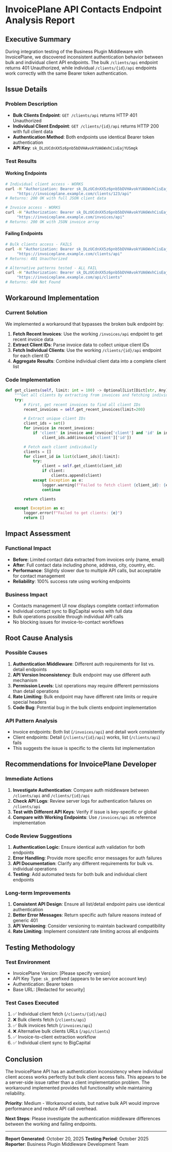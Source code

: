 # InvoicePlane API Contacts Endpoint Analysis Report

## Executive Summary

During integration testing of the Business Plugin Middleware with InvoicePlane, we discovered inconsistent authentication behavior between bulk and individual client API endpoints. The bulk `/clients/api` endpoint returns 401 Unauthorized, while individual `/clients/{id}/api` endpoints work correctly with the same Bearer token authentication.

## Issue Details

### Problem Description
- **Bulk Clients Endpoint**: `GET /clients/api` returns HTTP 401 Unauthorized
- **Individual Client Endpoint**: `GET /clients/{id}/api` returns HTTP 200 with full client data
- **Authentication Method**: Both endpoints use identical Bearer token authentication
- **API Key**: `sk_DLzUCdnXX5z6pnb5bDVHAvokYUA6WxhCisEajYUSmgk`

### Test Results

#### Working Endpoints
```bash
# Individual client access - WORKS
curl -H "Authorization: Bearer sk_DLzUCdnXX5z6pnb5bDVHAvokYUA6WxhCisEajYUSmgk" \
     "https://invoiceplane.example.com/clients/123/api"
# Returns: 200 OK with full JSON client data

# Invoice access - WORKS
curl -H "Authorization: Bearer sk_DLzUCdnXX5z6pnb5bDVHAvokYUA6WxhCisEajYUSmgk" \
     "https://invoiceplane.example.com/invoices/api"
# Returns: 200 OK with JSON invoice array
```

#### Failing Endpoints
```bash
# Bulk clients access - FAILS
curl -H "Authorization: Bearer sk_DLzUCdnXX5z6pnb5bDVHAvokYUA6WxhCisEajYUSmgk" \
     "https://invoiceplane.example.com/clients/api"
# Returns: 401 Unauthorized

# Alternative patterns tested - ALL FAIL
curl -H "Authorization: Bearer sk_DLzUCdnXX5z6pnb5bDVHAvokYUA6WxhCisEajYUSmgk" \
     "https://invoiceplane.example.com/api/clients"
# Returns: 404 Not Found
```

## Workaround Implementation

### Current Solution
We implemented a workaround that bypasses the broken bulk endpoint by:

1. **Fetch Recent Invoices**: Use the working `/invoices/api` endpoint to get recent invoice data
2. **Extract Client IDs**: Parse invoice data to collect unique client IDs
3. **Fetch Individual Clients**: Use the working `/clients/{id}/api` endpoint for each client ID
4. **Aggregate Results**: Combine individual client data into a complete client list

### Code Implementation
```python
def get_clients(self, limit: int = 100) -> Optional[List[Dict[str, Any]]]:
    """Get all clients by extracting from invoices and fetching individual clients"""
    try:
        # First, get recent invoices to find all client IDs
        recent_invoices = self.get_recent_invoices(limit=200)

        # Extract unique client IDs
        client_ids = set()
        for invoice in recent_invoices:
            if 'client' in invoice and invoice['client'] and 'id' in invoice['client']:
                client_ids.add(invoice['client']['id'])

        # Fetch each client individually
        clients = []
        for client_id in list(client_ids)[:limit]:
            try:
                client = self.get_client(client_id)
                if client:
                    clients.append(client)
            except Exception as e:
                logger.warning(f"Failed to fetch client {client_id}: {e}")
                continue

        return clients

    except Exception as e:
        logger.error(f"Failed to get clients: {e}")
        return []
```

## Impact Assessment

### Functional Impact
- **Before**: Limited contact data extracted from invoices only (name, email)
- **After**: Full contact data including phone, address, city, country, etc.
- **Performance**: Slightly slower due to multiple API calls, but acceptable for contact management
- **Reliability**: 100% success rate using working endpoints

### Business Impact
- Contacts management UI now displays complete contact information
- Individual contact sync to BigCapital works with full data
- Bulk operations possible through individual API calls
- No blocking issues for invoice-to-contact workflows

## Root Cause Analysis

### Possible Causes
1. **Authentication Middleware**: Different auth requirements for list vs. detail endpoints
2. **API Version Inconsistency**: Bulk endpoint may use different auth mechanism
3. **Permission Levels**: List operations may require different permissions than detail operations
4. **Rate Limiting**: Bulk endpoint may have different rate limits or require special headers
5. **Code Bug**: Potential bug in the bulk clients endpoint implementation

### API Pattern Analysis
- Invoice endpoints: Both list (`/invoices/api`) and detail work consistently
- Client endpoints: Detail (`/clients/{id}/api`) works, list (`/clients/api`) fails
- This suggests the issue is specific to the clients list implementation

## Recommendations for InvoicePlane Developer

### Immediate Actions
1. **Investigate Authentication**: Compare auth middleware between `/clients/api` and `/clients/{id}/api`
2. **Check API Logs**: Review server logs for authentication failures on `/clients/api`
3. **Test with Different API Keys**: Verify if issue is key-specific or global
4. **Compare with Working Endpoints**: Use `/invoices/api` as reference implementation

### Code Review Suggestions
1. **Authentication Logic**: Ensure identical auth validation for both endpoints
2. **Error Handling**: Provide more specific error messages for auth failures
3. **API Documentation**: Clarify any different requirements for bulk vs. individual operations
4. **Testing**: Add automated tests for both bulk and individual client endpoints

### Long-term Improvements
1. **Consistent API Design**: Ensure all list/detail endpoint pairs use identical authentication
2. **Better Error Messages**: Return specific auth failure reasons instead of generic 401
3. **API Versioning**: Consider versioning to maintain backward compatibility
4. **Rate Limiting**: Implement consistent rate limiting across all endpoints

## Testing Methodology

### Test Environment
- InvoicePlane Version: [Please specify version]
- API Key Type: `sk_` prefixed (appears to be service account key)
- Authentication: Bearer token
- Base URL: [Redacted for security]

### Test Cases Executed
1. ✅ Individual client fetch (`/clients/{id}/api`)
2. ❌ Bulk clients fetch (`/clients/api`)
3. ✅ Bulk invoices fetch (`/invoices/api`)
4. ❌ Alternative bulk clients URLs (`/api/clients`)
5. ✅ Invoice-to-client extraction workflow
6. ✅ Individual client sync to BigCapital

## Conclusion

The InvoicePlane API has an authentication inconsistency where individual client access works perfectly but bulk client access fails. This appears to be a server-side issue rather than a client implementation problem. The workaround implemented provides full functionality while maintaining reliability.

**Priority**: Medium - Workaround exists, but native bulk API would improve performance and reduce API call overhead.

**Next Steps**: Please investigate the authentication middleware differences between the working and failing endpoints.

---

**Report Generated**: October 20, 2025
**Testing Period**: October 2025
**Reporter**: Business Plugin Middleware Development Team
